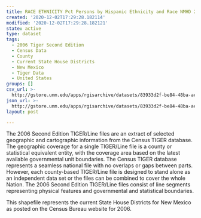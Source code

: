 ```yaml
---
title: RACE ETHNICITY Pct Persons by Hispanic Ethnicity and Race NMHD 2000
created: '2020-12-02T17:29:28.182114'
modified: '2020-12-02T17:29:28.182121'
state: active
type: dataset
tags:
  - 2006 Tiger Second Edition
  - Census Data
  - County
  - Current State House Districts
  - New Mexico
  - Tiger Data
  - United States
groups: []
csv_url: >-
  http://gstore.unm.edu/apps/rgisarchive/datasets/83933d2f-be84-48ba-ae68-dc57ea3f021b/nmh318data809930702_sth_view.derived.csv
json_url: >-
  http://gstore.unm.edu/apps/rgisarchive/datasets/83933d2f-be84-48ba-ae68-dc57ea3f021b/nmh318data809930702_sth_view.derived.json
layout: post

---
```

The 2006 Second Edition TIGER/Line files are an extract of selected geographic and cartographic information from the Census TIGER database.  The geographic coverage for a single TIGER/Line file is a county or statistical equivalent entity, with the coverage area based on the latest available governmental unit boundaries. The Census TIGER database represents a seamless national file with no overlaps or gaps between parts.  However, each county-based TIGER/Line file is designed to stand alone as an independent data set or the files can be combined to cover the whole Nation.  The 2006 Second Edition  TIGER/Line files consist of line segments representing physical features and governmental and statistical boundaries.  

This shapefile represents the current State House Districts for New Mexico as posted on the Census Bureau website for 2006.
